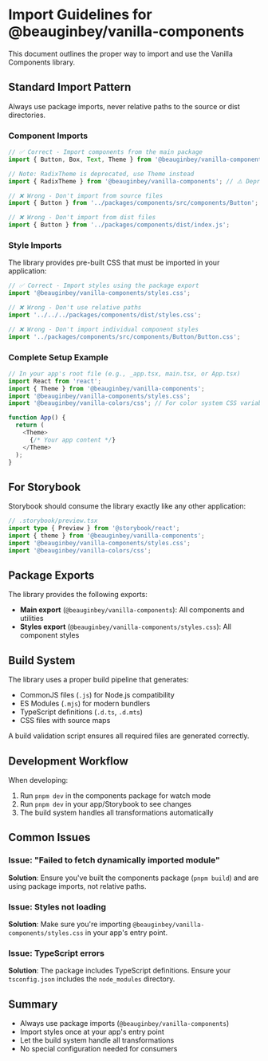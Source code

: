 # Import Guidelines for @beauginbey/vanilla-components

This document outlines the proper way to import and use the Vanilla Components library.

## Standard Import Pattern

Always use package imports, never relative paths to the source or dist directories.

### Component Imports

```typescript
// ✅ Correct - Import components from the main package
import { Button, Box, Text, Theme } from '@beauginbey/vanilla-components';

// Note: RadixTheme is deprecated, use Theme instead
import { RadixTheme } from '@beauginbey/vanilla-components'; // ⚠️ Deprecated

// ❌ Wrong - Don't import from source files
import { Button } from '../packages/components/src/components/Button';

// ❌ Wrong - Don't import from dist files
import { Button } from '../packages/components/dist/index.js';
```

### Style Imports

The library provides pre-built CSS that must be imported in your application:

```typescript
// ✅ Correct - Import styles using the package export
import '@beauginbey/vanilla-components/styles.css';

// ❌ Wrong - Don't use relative paths
import '../../../packages/components/dist/styles.css';

// ❌ Wrong - Don't import individual component styles
import '../packages/components/src/components/Button/Button.css';
```

### Complete Setup Example

```typescript
// In your app's root file (e.g., _app.tsx, main.tsx, or App.tsx)
import React from 'react';
import { Theme } from '@beauginbey/vanilla-components';
import '@beauginbey/vanilla-components/styles.css';
import '@beauginbey/vanilla-colors/css'; // For color system CSS variables

function App() {
  return (
    <Theme>
      {/* Your app content */}
    </Theme>
  );
}
```

## For Storybook

Storybook should consume the library exactly like any other application:

```typescript
// .storybook/preview.tsx
import type { Preview } from '@storybook/react';
import { theme } from '@beauginbey/vanilla-components';
import '@beauginbey/vanilla-components/styles.css';
import '@beauginbey/vanilla-colors/css';
```

## Package Exports

The library provides the following exports:

- **Main export** (`@beauginbey/vanilla-components`): All components and utilities
- **Styles export** (`@beauginbey/vanilla-components/styles.css`): All component styles

## Build System

The library uses a proper build pipeline that generates:
- CommonJS files (`.js`) for Node.js compatibility
- ES Modules (`.mjs`) for modern bundlers
- TypeScript definitions (`.d.ts`, `.d.mts`)
- CSS files with source maps

A build validation script ensures all required files are generated correctly.

## Development Workflow

When developing:

1. Run `pnpm dev` in the components package for watch mode
2. Run `pnpm dev` in your app/Storybook to see changes
3. The build system handles all transformations automatically

## Common Issues

### Issue: "Failed to fetch dynamically imported module"
**Solution**: Ensure you've built the components package (`pnpm build`) and are using package imports, not relative paths.

### Issue: Styles not loading
**Solution**: Make sure you're importing `@beauginbey/vanilla-components/styles.css` in your app's entry point.

### Issue: TypeScript errors
**Solution**: The package includes TypeScript definitions. Ensure your `tsconfig.json` includes the `node_modules` directory.

## Summary

- Always use package imports (`@beauginbey/vanilla-components`)
- Import styles once at your app's entry point
- Let the build system handle all transformations
- No special configuration needed for consumers